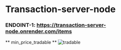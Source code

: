 # Transaction-server-node

### ENDOINT-1: https://transaction-server-node.onrender.com/items
** min_price_tradable **
![tradable](https://github.com/DavlatbekRabbimov/Transaction-server-node/assets/110993036/1f7d55ce-c0d8-4866-abd3-3788398971b1)
